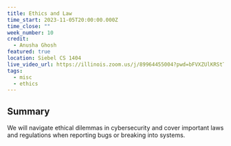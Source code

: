 ```yaml
---
title: Ethics and Law
time_start: 2023-11-05T20:00:00.000Z
time_close: ""
week_number: 10
credit:
  - Anusha Ghosh
featured: true
location: Siebel CS 1404
live_video_url: https://illinois.zoom.us/j/89964455004?pwd=bFVXZUlKRStTeG5ZMVhEbGwyL1hBUT09
tags:
  - misc
  - ethics
---
```

## Summary

We will navigate ethical dilemmas in cybersecurity and cover important laws and regulations when reporting bugs or breaking into systems.